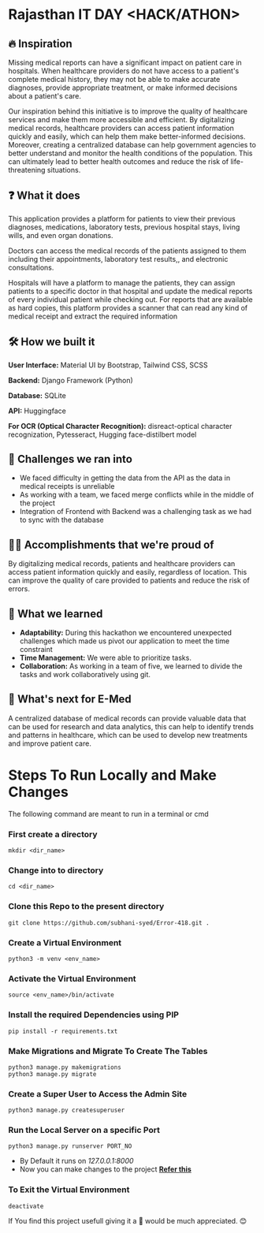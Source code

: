 # Rajasthan IT DAY <HACK/ATHON>

## 🔥 Inspiration

Missing medical reports can have a significant impact on patient care in hospitals. When healthcare providers do not have access to a patient's complete medical history, they may not be able to make accurate diagnoses, provide appropriate treatment, or make informed decisions about a patient's care.

Our inspiration behind this initiative is to improve the quality of healthcare services and make them more accessible and efficient. By digitalizing medical records, healthcare providers can access patient information quickly and easily, which can help them make better-informed decisions. Moreover, creating a centralized database can help government agencies to better understand and monitor the health conditions of the population. This can ultimately lead to better health outcomes and reduce the risk of life-threatening situations.

## ❓ What it does
This application provides a platform for patients to view their previous diagnoses, medications, laboratory tests, previous hospital stays, living wills, and even organ donations.

Doctors can access the medical records of the patients assigned to them including their appointments, laboratory test results,, and electronic consultations.

Hospitals will have a platform to manage the patients, they can assign patients to a specific doctor in that hospital and update the medical reports of every individual patient while checking out. For reports that are available as hard copies, this platform provides a scanner that can read any kind of medical receipt and extract the required information

## 🛠 How we built it
**User Interface:** Material UI by Bootstrap, Tailwind CSS, SCSS

**Backend:** Django Framework (Python)

**Database:** SQLite

**API:** Huggingface

**For OCR (Optical Character Recognition):** disreact-optical character recognization, Pytesseract, Hugging face-distilbert model

## 🦾 Challenges we ran into
- We faced difficulty in getting the data from the API as the data in medical receipts is unreliable
- As working with a team, we faced merge conflicts while in the middle of the project
- Integration of Frontend with Backend was a challenging task as we had to sync with the database

## 🐱‍🏍 Accomplishments that we're proud of
By digitalizing medical records, patients and healthcare providers can access patient information quickly and easily, regardless of location. This can improve the quality of care provided to patients and reduce the risk of errors.


## 📑 What we learned
- **Adaptability:** During this hackathon we encountered unexpected challenges which made us pivot our application to meet the time constraint
- **Time Management:** We were able to prioritize tasks.
- **Collaboration:** As working in a team of five, we learned to divide the tasks and work collaboratively using git.

## 📢 What's next for E-Med
A centralized database of medical records can provide valuable data that can be used for research and data analytics, this can help to identify trends and patterns in healthcare, which can be used to develop new treatments and improve patient care.


# Steps To Run Locally and Make Changes

The following command are meant to run in a terminal or cmd
### First create a directory
    mkdir <dir_name>
### Change into to directory
    cd <dir_name>
### Clone this Repo to the present directory
    git clone https://github.com/subhani-syed/Error-418.git .
### Create a Virtual Environment
    python3 -m venv <env_name>
### Activate the Virtual Environment
    source <env_name>/bin/activate
### Install the required Dependencies using PIP
    pip install -r requirements.txt
### Make Migrations and Migrate To Create The Tables
    python3 manage.py makemigrations
    python3 manage.py migrate
### Create a Super User to Access the Admin Site
    python3 manage.py createsuperuser
### Run the Local Server on a specific Port
    python3 manage.py runserver PORT_NO
- By Default it runs on *127.0.0.1:8000*
- Now you can make changes to the project **[Refer this](https://github.com/subhani-syed/Dwitter/blob/main/CONTRIBUTING.md)**
### To Exit the Virtual Environment
    deactivate
    
If You find this project usefull giving it a  :star2: would be much appreciated. :blush:
